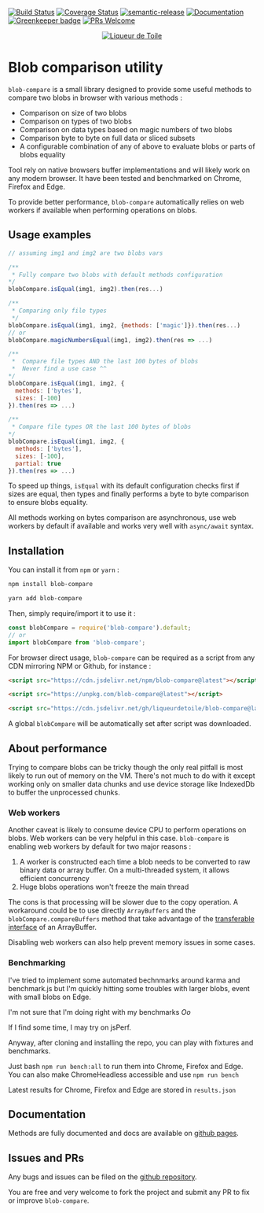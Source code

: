 [![Build Status](https://travis-ci.org/liqueurdetoile/blob-compare.svg?branch=master)](https://travis-ci.org/liqueurdetoile/blob-compare)
[![Coverage Status](https://coveralls.io/repos/github/liqueurdetoile/blob-compare/badge.svg?branch=master)](https://coveralls.io/github/liqueurdetoile/blob-compare?branch=master)
[![semantic-release](https://img.shields.io/badge/%20%20%F0%9F%93%A6%F0%9F%9A%80-semantic--release-e10079.svg)](https://github.com/semantic-release/semantic-release)
[![Documentation](https://liqueurdetoile.github.io/blob-compare/badge.svg)](https://liqueurdetoile.github.io/blob-compare/)
[![Greenkeeper badge](https://badges.greenkeeper.io/liqueurdetoile/blob-compare.svg)](https://greenkeeper.io/)
[![PRs Welcome](https://img.shields.io/badge/PRs-welcome-brightgreen.svg?style=flat-square)](http://makeapullrequest.com)

<p align="center"><a href="https://liqueurdetoile.com" target="\_blank"><img src="https://hosting.liqueurdetoile.com/logo_lqdt.png" alt="Liqueur de Toile"></a></p>

# Blob comparison utility
`blob-compare` is a small library designed to provide some useful methods to compare two blobs in browser with various methods :

- Comparison on size of two blobs
- Comparison on types of two blobs
- Comparison on data types based on magic numbers of two blobs
- Comparison byte to byte on full data or sliced subsets
- A configurable combination of any of above to evaluate blobs or parts of blobs equality

Tool rely on native browsers buffer implementations and will likely work on any modern browser. It have been tested and benchmarked on Chrome, Firefox and Edge.

To provide better performance, `blob-compare` automatically relies on web workers if available when performing operations on blobs.

## Usage examples
```javascript
// assuming img1 and img2 are two blobs vars

/**
 * Fully compare two blobs with default methods configuration
*/
blobCompare.isEqual(img1, img2).then(res...)

/**
 * Comparing only file types
 */
blobCompare.isEqual(img1, img2, {methods: ['magic']}).then(res...)
// or
blobCompare.magicNumbersEqual(img1, img2).then(res => ...)

/**
 *  Compare file types AND the last 100 bytes of blobs
 *  Never find a use case ^^
*/
blobCompare.isEqual(img1, img2, {
  methods: ['bytes'],
  sizes: [-100]
}).then(res => ...)

/**
 * Compare file types OR the last 100 bytes of blobs
*/
blobCompare.isEqual(img1, img2, {
  methods: ['bytes'],
  sizes: [-100],
  partial: true
}).then(res => ...)
```
To speed up things, `isEqual` with its default configuration checks first if sizes are equal, then types and finally performs a byte to byte comparison to ensure blobs equality.

All methods working on bytes comparison are asynchronous, use web workers by default if available and works very well with `async/await` syntax.

## Installation
You can install it from `npm` or `yarn` :
```bash
npm install blob-compare

yarn add blob-compare
```
Then, simply require/import it to use it :

```javascript
const blobCompare = require('blob-compare').default;
// or
import blobCompare from 'blob-compare';
```
For browser direct usage, `blob-compare` can be required as a script from any CDN mirroring NPM or Github, for instance :
```html
<script src="https://cdn.jsdelivr.net/npm/blob-compare@latest"></script>

<script src="https://unpkg.com/blob-compare@latest"></script>

<script src="https://cdn.jsdelivr.net/gh/liqueurdetoile/blob-compare@latest/dist/index.min.js"></script>
```

A global `blobCompare` will be automatically set after script was downloaded.

## About performance
Trying to compare blobs can be tricky though the only real pitfall is most likely to run out of memory on the VM. There's not much to do with it except working only on smaller data chunks and use device storage like IndexedDb to buffer the unprocessed chunks.

### Web workers
Another caveat is likely to consume device CPU to perform operations on blobs. Web workers can be very helpful in this case. `blob-compare` is enabling web workers by default for two major reasons :
1. A worker is constructed each time a blob needs to be converted to raw binary data or array buffer. On a multi-threaded system, it allows efficient concurrency
2. Huge blobs operations won't freeze the main thread

The cons is that processing will be slower due to the copy operation. A workaround could be to use directly `ArrayBuffers` and the `blobCompare.compareBuffers` method that take advantage of the [transferable interface](https://developer.mozilla.org/en-US/docs/Web/API/Transferable) of an ArrayBuffer.

Disabling web workers can also help prevent memory issues in some cases.

### Benchmarking
I've tried to implement some automated bechnmarks around karma and benchmark.js but I'm quickly hitting some troubles with larger blobs, event with small blobs on Edge.

I'm not sure that I'm doing right with my benchmarks _Oo_

If I find some time, I may try on jsPerf.

Anyway, after cloning and installing the repo, you can play with fixtures and benchmarks.

Just bash `npm run bench:all` to run them into Chrome, Firefox and Edge. You can also make ChromeHeadless accessible and use `npm run bench`

Latest results for Chrome, Firefox and Edge are stored in `results.json`

## Documentation
Methods are fully documented and docs are available on [github pages](https://liqueurdetoile.github.io/blob-compare/).

## Issues and PRs
Any bugs and issues can be filed on the [github repository](https://github.com/liqueurdetoile/blob-compare/issues).

You are free and very welcome to fork the project and submit any PR to fix or improve `blob-compare`.
